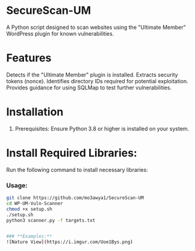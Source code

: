 # SecureScan-UM
A Python script designed to scan websites using the "Ultimate Member" WordPress plugin for known vulnerabilities.
# Features
Detects if the "Ultimate Member" plugin is installed.
Extracts security tokens (nonce).
Identifies directory IDs required for potential exploitation.
Provides guidance for using SQLMap to test further vulnerabilities.

# Installation
1. Prerequisites:
Ensure Python 3.8 or higher is installed on your system.
# Install Required Libraries:
Run the following command to install necessary libraries:

### **Usage:**
```bash
git clone https://github.com/mo3awya1/SecureScan-UM
cd WP-UM-Vuln-Scanner
chmod +x setup.sh
./setup.sh
python3 scanner.py -f targets.txt


### **Examples:**
![Nature View](https://i.imgur.com/Uoe1Bys.png)

